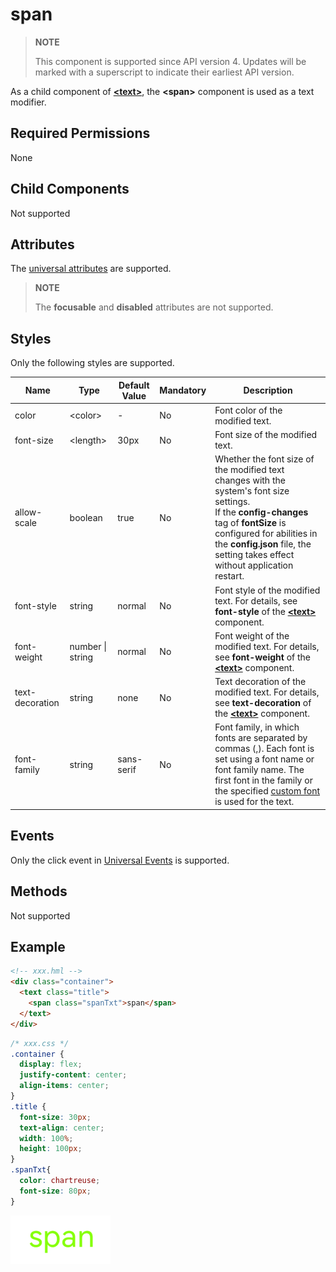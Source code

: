 # span

>  **NOTE**
>
>  This component is supported since API version 4. Updates will be marked with a superscript to indicate their earliest API version.

As a child component of **[\<text>](js-components-basic-text.md)**, the **\<span>** component is used as a text modifier.

## Required Permissions

None


## Child Components

Not supported


## Attributes

The [universal attributes](js-components-common-attributes.md) are supported.

>  **NOTE**
>
>  The **focusable** and **disabled** attributes are not supported.


## Styles

Only the following styles are supported.

| Name             | Type                        | Default Value       | Mandatory  | Description                                      |
| --------------- | -------------------------- | ---------- | ---- | ---------------------------------------- |
| color           | &lt;color&gt;              | -          | No   | Font color of the modified text.                            |
| font-size       | &lt;length&gt;             | 30px       | No   | Font size of the modified text.                            |
| allow-scale     | boolean                    | true       | No   | Whether the font size of the modified text changes with the system's font size settings.<br>If the **config-changes** tag of **fontSize** is configured for abilities in the **config.json** file, the setting takes effect without application restart.|
| font-style      | string                     | normal     | No   | Font style of the modified text. For details, see **font-style** of the [**\<text>**](js-components-basic-text.md#styles) component.|
| font-weight     | number \| string | normal     | No   | Font weight of the modified text. For details, see **font-weight** of the [**\<text>**](js-components-basic-text.md#styles) component.|
| text-decoration | string                     | none       | No   | Text decoration of the modified text. For details, see **text-decoration** of the [**\<text>**](js-components-basic-text.md#styles) component.|
| font-family     | string                     | sans-serif | No   | Font family, in which fonts are separated by commas (,). Each font is set using a font name or font family name. The first font in the family or the specified [custom font](js-components-common-customizing-font.md) is used for the text.|


## Events

Only the click event in [Universal Events](js-components-common-events.md) is supported.


## Methods

Not supported


## Example

```html
<!-- xxx.hml -->
<div class="container">
  <text class="title">
    <span class="spanTxt">span</span>
  </text>
</div>
```

```css
/* xxx.css */
.container {
  display: flex;
  justify-content: center;
  align-items: center;
}
.title {
  font-size: 30px;
  text-align: center;
  width: 100%;
  height: 100px;
}
.spanTxt{
  color: chartreuse;
  font-size: 80px;
}
```

![en-us_image_0000001152588626](figures/en-us_image_0000001152588626.png)

